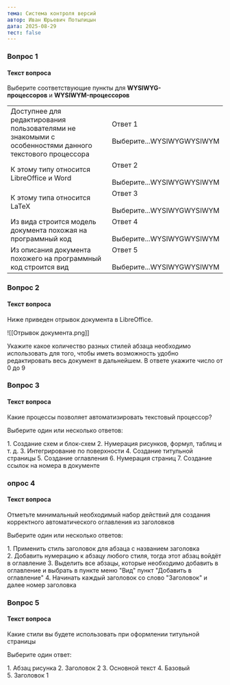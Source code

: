 ```yaml
---
тема: Система контроля версий
автор: Иван Юрьевич Потылицын
дата: 2025-08-29
тест: false
---
```



### Вопрос 1

#### Текст вопроса

Выберите соответствующие пункты для **WYSIWYG-процессоров** и **WYSIWYM-процессоров**

|   |   |
|---|---|
|Доступнее для редактирования пользователями не знакомыми с особенностями данного текстового процессора|Ответ 1<br><br>Выберите...WYSIWYGWYSIWYM|
|К этому типу относится LibreOffice и Word|Ответ 2<br><br>Выберите...WYSIWYGWYSIWYM|
|К этому типа относится LaTeX|Ответ 3<br><br>Выберите...WYSIWYGWYSIWYM|
|Из вида строится модель документа похожая на программный код|Ответ 4<br><br>Выберите...WYSIWYGWYSIWYM|
|Из описания документа похожего на программный код строится вид|Ответ 5<br><br>Выберите...WYSIWYGWYSIWYM|


### Вопрос 2

#### Текст вопроса

Ниже приведен отрывок документа в LibreOffice.  

![[Отрывок документа.png]]

Укажите какое количество разных стилей абзаца необходимо использовать для того, чтобы иметь возможность удобно редактировать весь документ в дальнейшем. В ответе укажите число от 0 до 9



### Вопрос 3

#### Текст вопроса

Какие процессы позволяет автоматизировать текстовый процессор?

Выберите один или несколько ответов:

1. Создание схем и блок-схем
2. Нумерация рисунков, формул, таблиц и т. д.
3. Интегрирование по поверхности
4. Создание титульной страницы
5. Создание оглавления
6. Нумерация страниц
7. Создание ссылок на номера в документе


### опрос 4


#### Текст вопроса

Отметьте минимальный необходимый набор действий для создания корректного автоматического оглавления из заголовков

Выберите один или несколько ответов:

1. Применить стиль заголовок для абзаца с названием заголовка
2. Добавить нумерацию к абзацу любого стиля, тогда этот абзац войдёт в оглавление
3. Выделить все абзацы, которые необходимо добавить в оглавление и выбрать в пункте меню "Вид" пункт "Добавить в оглавление"
4. Начинать каждый заголовок со слово "Заголовок" и далее номер заголовка


### Вопрос 5

#### Текст вопроса

Какие стили вы будете использовать при оформлении титульной страницы

Выберите один ответ:

1. Абзац рисунка
2. Заголовок 2
3. Основной текст
4. Базовый
5. Заголовок 1
